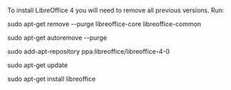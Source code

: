 
To install LibreOffice 4 you will need to remove all previous versions. Run:


sudo apt-get remove --purge libreoffice-core libreoffice-common


sudo apt-get autoremove --purge


sudo add-apt-repository ppa:libreoffice/libreoffice-4-0


sudo apt-get update


sudo apt-get install libreoffice




